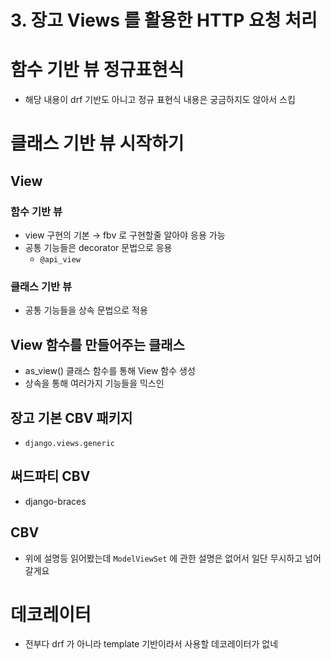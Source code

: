 # 3. 장고 Views 를 활용한 HTTP 요청 처리

# 함수 기반 뷰 정규표현식

- 해당 내용이 drf 기반도 아니고 정규 표현식 내용은 궁금하지도 않아서 스킵

# 클래스 기반 뷰 시작하기

## View

### 함수 기반 뷰

- view 구현의 기본 → fbv 로 구현할줄 알아야 응용 가능
- 공통 기능들은 decorator 문법으로 응용
    - `@api_view`

### 클래스 기반 뷰

- 공통 기능들을 상속 문법으로 적용

## View 함수를 만들어주는 클래스

- as_view() 클래스 함수를 통해 View 함수 생성
- 상속을 통해 여러가지 기능들을 믹스인

## 장고 기본 CBV 패키지

- `django.views.generic`

## 써드파티 CBV

- django-braces

## CBV

- 위에 설명등 읽어봤는데  `ModelViewSet`  에 관한 설명은 없어서 일단 무시하고 넘어갈게요

# 데코레이터

- 전부다 drf 가 아니라 template 기반이라서 사용할 데코레이터가 없네